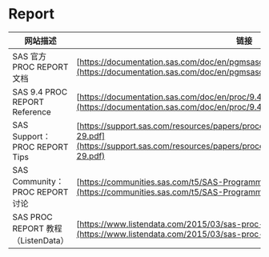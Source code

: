 # Report

| 网站描述                           | 链接                                                                                                                                                                     |
| ---------------------------------- | ------------------------------------------------------------------------------------------------------------------------------------------------------------------------ |
| SAS 官方 PROC REPORT 文档          | [https://documentation.sas.com/doc/en/pgmsascdc/v_037/proc/n1v1k2v1w1v1n1.htm](https://documentation.sas.com/doc/en/pgmsascdc/v_037/proc/n1v1k2v1w1v1n1.htm)             |
| SAS 9.4 PROC REPORT Reference      | [https://documentation.sas.com/doc/en/proc/9.4/n1v1k2v1w1v1n1.htm](https://documentation.sas.com/doc/en/proc/9.4/n1v1k2v1w1v1n1.htm)                                     |
| SAS Support：PROC REPORT Tips      | [https://support.sas.com/resources/papers/proceedings/proceedings/sugi29/113-29.pdf](https://support.sas.com/resources/papers/proceedings/proceedings/sugi29/113-29.pdf) |
| SAS Community：PROC REPORT 讨论    | [https://communities.sas.com/t5/SAS-Programming/bd-p/programming](https://communities.sas.com/t5/SAS-Programming/bd-p/programming)                                       |
| SAS PROC REPORT 教程（ListenData） | [https://www.listendata.com/2015/03/sas-proc-report.html](https://www.listendata.com/2015/03/sas-proc-report.html)                                                       |
